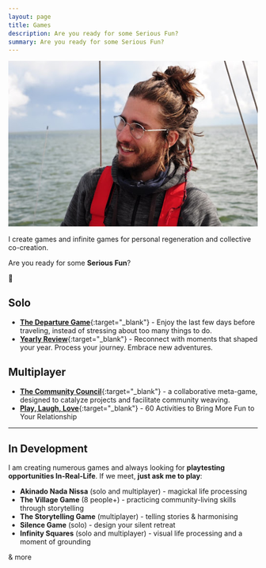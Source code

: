 ```yaml
---
layout: page
title: Games
description: Are you ready for some Serious Fun?
summary: Are you ready for some Serious Fun?
---
```


![Sailing Headshot](/assets/sailing-michal.jpg)

I create games and infinite games for personal regeneration and collective co-creation.

Are you ready for some **Serious Fun**?

🐸

## Solo

- [**The Departure Game**](https://payhip.com/b/PWpK8){:target="_blank"} - Enjoy the last few days before traveling, instead of stressing about too many things to do.
- [**Yearly Review**](https://payhip.com/b/aW9jx){:target="_blank"} - Reconnect with moments that shaped your year. Process your journey. Embrace new adventures.

## Multiplayer

- [**The Community Council**](https://payhip.com/b/i1F9N){:target="_blank"} - a collaborative meta-game, designed to catalyze projects and facilitate community weaving.
- [**Play, Laugh, Love**](https://payhip.com/b/ES5V3){:target="_blank"} - 60 Activities to Bring More Fun to Your Relationship

---
## In Development

I am creating numerous games and always looking for **playtesting opportunities In-Real-Life**. If we meet, **just ask me to play**:

- **Akinado Nada Nissa** (solo and multiplayer) - magickal life processing
- **The Village Game** (8 people+) - practicing community-living skills through storytelling
- **The Storytelling Game** (multiplayer) - telling stories & harmonising
- **Silence Game** (solo) - design your silent retreat
- **Infinity Squares** (solo and multiplayer) - visual life processing and a moment of grounding

& more